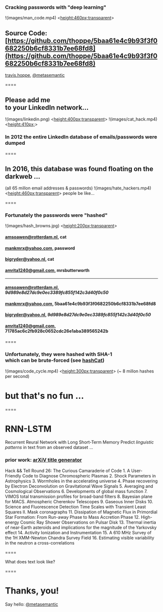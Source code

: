 ### Cracking passwords with "deep learning"
!(images/man_code.mp4) <<height:460px;transparent>>

Source Code: [https://github.com/thoppe/5baa61e4c9b93f3f0682250b6cf8331b7ee68fd8](https://github.com/thoppe/5baa61e4c9b93f3f0682250b6cf8331b7ee68fd8)
----------
[travis.hoppe](http://thoppe.github.io/), [@metasemantic](https://twitter.com/metasemantic)
  
====
## Please add me <br> to your LinkedIn network...
!(images/linkedin.png) <<height:400px;transparent>>
!(images/cat_hack.mp4) <<height:410px;>>

### In 2012 the entire LinkedIn database of emails/passwords were dumped
  
====

## In 2016, this database was found floating on the darkweb ... 
(all 65 millon email addresses & passwords) 
!(images/hate_hackers.mp4) <<height:460px;transparent>> people be like...

====

### Fortunately the passwords were "hashed"
!(images/hash_browns.jpg) <<height:200px;transparent>>

####    amsoawen@rotterdam.nl, cat
####    mankmrx@yahoo.com, password
####    bigryder@yahoo.nl, cat 
####    amrita1240@gmail.com, mrsbutterworth
--------------------------------------
####    amsoawen@rotterdam.nl, *9d989e8d27dc9e0ec3389fc855f142c3d40f0c50*
####    mankmrx@yahoo.com, 5baa61e4c9b93f3f0682250b6cf8331b7ee68fd8
####    bigryder@yahoo.nl, *9d989e8d27dc9e0ec3389fc855f142c3d40f0c50*
####    amrita1240@gmail.com, 71785ac6c2fb928c0652cdc26e1aba389565242b

====
### Unfortunately, they were hashed with SHA-1 <br> which can be brute-forced (see [hashCat](https://hashcat.net/hashcat/))
!(images/code_cycle.mp4) <<height:300px;transparent>> (~ 8 millon hashes per second)



# but that's no fun ...
====

# RNN-LSTM
Recurrent Reural Network with Long Short-Term Memory
Predict *linguistic patterns* in text from an observed dataset ...  

### prior work: [arXiV title generator](http://thoppe.github.io/RNN_science_titles/HnT_RNN_arXiv.html#/)
Hack && Tell Round 26: The Curious Camaraderie of Code
    1. A User-Friendly Code to Diagnose Chromospheric Plasmas
    2. Shock Parameters in Astrophysics
    3. Wormholes in the accelerating universe
    4. Phase recovering by Electron Deconvolution on Gravitational Wave Signals
    5. Averaging and Cosmological Observations
    6. Developments of global mass function
    7. VIMOS total transmission profiles for broad-band filters
    8. Bayesian plane for MACS. Atmospheric Cherenkov Telescopes
    9. Gaseous Inner Disks
    10. Science and Fluorescence Detection Time Scales with Transient Least Squares II. Mask coronagraphs
    11. Dissipation of Magnetic Flux in Primordial Star Formation: From Run-away Phase to Mass Accretion Phase
    12. High-energy Cosmic Ray Shower Observations on Pulsar Disk
    13. Thermal inertia of near-Earth asteroids and implications for the magnitude of the Yarkovsky effect
    14. Activity Ionization and Instrumentation
    15. A 610 MHz Survey of the 1H XMM-Newton Chandra Survey Field
    16. Estimating visible variability in the neutron a cross-correlations

====

What does text look like?


====

  
        
#  Thanks, you!
Say hello: [@metasemantic](https://twitter.com/metasemantic)
